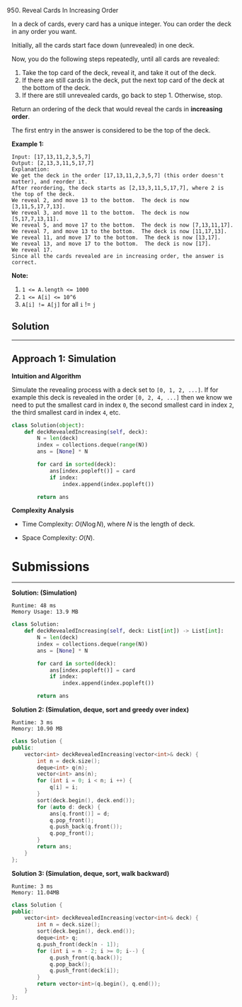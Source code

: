 950. Reveal Cards In Increasing Order

In a deck of cards, every card has a unique integer.  You can order the deck in any order you want.

Initially, all the cards start face down (unrevealed) in one deck.

Now, you do the following steps repeatedly, until all cards are revealed:

1. Take the top card of the deck, reveal it, and take it out of the deck.
1. If there are still cards in the deck, put the next top card of the deck at the bottom of the deck.
1. If there are still unrevealed cards, go back to step 1.  Otherwise, stop.

Return an ordering of the deck that would reveal the cards in **increasing order**.

The first entry in the answer is considered to be the top of the deck.

**Example 1:**
```
Input: [17,13,11,2,3,5,7]
Output: [2,13,3,11,5,17,7]
Explanation: 
We get the deck in the order [17,13,11,2,3,5,7] (this order doesn't matter), and reorder it.
After reordering, the deck starts as [2,13,3,11,5,17,7], where 2 is the top of the deck.
We reveal 2, and move 13 to the bottom.  The deck is now [3,11,5,17,7,13].
We reveal 3, and move 11 to the bottom.  The deck is now [5,17,7,13,11].
We reveal 5, and move 17 to the bottom.  The deck is now [7,13,11,17].
We reveal 7, and move 13 to the bottom.  The deck is now [11,17,13].
We reveal 11, and move 17 to the bottom.  The deck is now [13,17].
We reveal 13, and move 17 to the bottom.  The deck is now [17].
We reveal 17.
Since all the cards revealed are in increasing order, the answer is correct.
```

**Note:**

1. `1 <= A.length <= 1000`
1. `1 <= A[i] <= 10^6`
1. `A[i] != A[j]` for all `i` != `j`

## Solution
---
## Approach 1: Simulation
**Intuition and Algorithm**

Simulate the revealing process with a deck set to `[0, 1, 2, ...]`. If for example this deck is revealed in the order `[0, 2, 4, ...]` then we know we need to put the smallest card in index `0`, the second smallest card in index `2`, the third smallest card in index `4`, etc.

```python
class Solution(object):
    def deckRevealedIncreasing(self, deck):
        N = len(deck)
        index = collections.deque(range(N))
        ans = [None] * N

        for card in sorted(deck):
            ans[index.popleft()] = card
            if index:
                index.append(index.popleft())

        return ans
```

**Complexity Analysis**

* Time Complexity: $O(N \log N)$, where $N$ is the length of deck.

* Space Complexity: $O(N)$.

# Submissions
---
**Solution: (Simulation)**
```
Runtime: 48 ms
Memory Usage: 13.9 MB
```
```python
class Solution:
    def deckRevealedIncreasing(self, deck: List[int]) -> List[int]:
        N = len(deck)
        index = collections.deque(range(N))
        ans = [None] * N

        for card in sorted(deck):
            ans[index.popleft()] = card
            if index:
                index.append(index.popleft())

        return ans
```

**Solution 2: (Simulation, deque, sort and greedy over index)**
```
Runtime: 3 ms
Memory: 10.90 MB
```
```c++
class Solution {
public:
    vector<int> deckRevealedIncreasing(vector<int>& deck) {
        int n = deck.size();
        deque<int> q(n);
        vector<int> ans(n);
        for (int i = 0; i < n; i ++) {
            q[i] = i;
        }
        sort(deck.begin(), deck.end());
        for (auto d: deck) {
            ans[q.front()] = d;
            q.pop_front();
            q.push_back(q.front());
            q.pop_front();
        }
        return ans;
    }
};
```

**Solution 3: (Simulation, deque, sort, walk backward)**
```
Runtime: 3 ms
Memory: 11.04MB
```
```c++
class Solution {
public:
    vector<int> deckRevealedIncreasing(vector<int>& deck) {
        int n = deck.size();
        sort(deck.begin(), deck.end());
        deque<int> q;
        q.push_front(deck[n - 1]);
        for (int i = n - 2; i >= 0; i--) {
            q.push_front(q.back());
            q.pop_back();
            q.push_front(deck[i]);
        }
        return vector<int>(q.begin(), q.end());
    }
};
```
